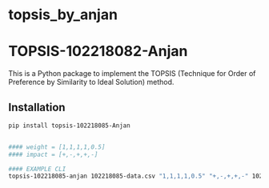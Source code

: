 # topsis_by_anjan

# TOPSIS-102218082-Anjan

This is a Python package to implement the TOPSIS (Technique for Order of Preference by Similarity to Ideal Solution) method.

## Installation

```bash
pip install topsis-102218085-Anjan


#### weight = [1,1,1,1,0.5]
#### impact = [+,-,+,+,-]

#### EXAMPLE CLI 
topsis-102218085-anjan 102218085-data.csv "1,1,1,1,0.5" "+,-,+,+,-" 102218085-result.csv
